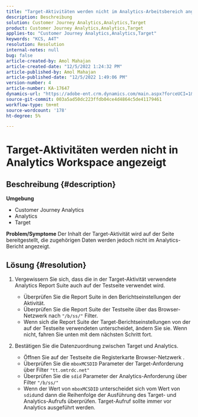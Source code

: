 ```yaml
---
title: "Target-Aktivitäten werden nicht im Analytics-Arbeitsbereich angezeigt"
description: Beschreibung
solution: Customer Journey Analytics,Analytics,Target
product: Customer Journey Analytics,Analytics,Target
applies-to: "Customer Journey Analytics,Analytics,Target"
keywords: "KCS, A4T"
resolution: Resolution
internal-notes: null
bug: false
article-created-by: Amol Mahajan
article-created-date: "12/5/2022 1:24:32 PM"
article-published-by: Amol Mahajan
article-published-date: "12/5/2022 1:49:06 PM"
version-number: 4
article-number: KA-17647
dynamics-url: "https://adobe-ent.crm.dynamics.com/main.aspx?forceUCI=1&pagetype=entityrecord&etn=knowledgearticle&id=85246e21-a074-ed11-81ab-6045bd0061cb"
source-git-commit: 003a5ad50dc223ffdb04ce4d4864c5de41179461
workflow-type: tm+mt
source-wordcount: '178'
ht-degree: 5%

---
```


# Target-Aktivitäten werden nicht in Analytics Workspace angezeigt

## Beschreibung {#description}

<b>Umgebung</b>
- Customer Journey Analytics
- Analytics
- Target



<b>Problem/Symptome</b>
Der Inhalt der Target-Aktivität wird auf der Seite bereitgestellt, die zugehörigen Daten werden jedoch nicht im Analytics-Bericht angezeigt.


## Lösung {#resolution}


1. Vergewissern Sie sich, dass die in der Target-Aktivität verwendete Analytics Report Suite auch auf der Testseite verwendet wird.

   - Überprüfen Sie die Report Suite in den Berichtseinstellungen der Aktivität.
   - Überprüfen Sie die Report Suite der Testseite über das Browser-Netzwerk nach `"/b/ss/"` Filter.
   - Wenn sich die Report Suite der Target-Berichtseinstellungen von der auf der Testseite verwendeten unterscheidet, ändern Sie sie. Wenn nicht, fahren Sie unten mit dem nächsten Schritt fort.
2. Bestätigen Sie die Datenzuordnung zwischen Target und Analytics.

   - Öffnen Sie auf der Testseite die Registerkarte Browser-Netzwerk .
   - Überprüfen Sie die `mboxMCSDID` Parameter der Target-Anforderung über Filter `"tt.omtrdc.net"`
   - Überprüfen Sie die `sdid` Parameter der Analytics-Anforderung über Filter `"/b/ss/"`
   - Wenn der Wert von `mboxMCSDID` unterscheidet sich vom Wert von `sdid`und dann die Reihenfolge der Ausführung des Target- und Analytics-Aufrufs überprüfen. Target-Aufruf sollte immer vor Analytics ausgeführt werden.

